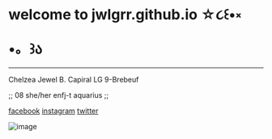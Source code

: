 # welcome to jwlgrr.github.io ☆૮꒰•༝ •。꒱ა 
-------------------------------------------------
Chelzea Jewel B. Capiral LG 9-Brebeuf 


;; 08 she/her enfj-t aquarius ;;

[facebook](https://www.facebook.com/chelzea.jewel.5) [instagram](https://www.instagram.com/_chelzeacapiral) [twitter](https://www.twitter.com/_chelzeacapiral) 

![image](https://user-images.githubusercontent.com/122419116/212211603-2a7f03ac-f7b7-431b-b7ea-861a5b653c52.png)
